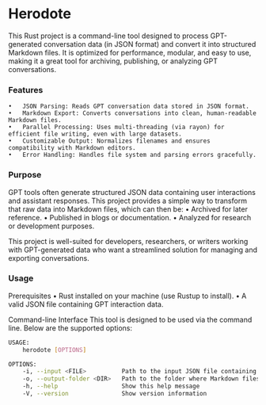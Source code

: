 # Herodote
This Rust project is a command-line tool designed to process GPT-generated conversation data (in JSON format) and convert it into structured Markdown files. It is optimized for performance, modular, and easy to use, making it a great tool for archiving, publishing, or analyzing GPT conversations.

### Features
	•	JSON Parsing: Reads GPT conversation data stored in JSON format.
	•	Markdown Export: Converts conversations into clean, human-readable Markdown files.
	•	Parallel Processing: Uses multi-threading (via rayon) for efficient file writing, even with large datasets.
	•	Customizable Output: Normalizes filenames and ensures compatibility with Markdown editors.
	•	Error Handling: Handles file system and parsing errors gracefully.

### Purpose
GPT tools often generate structured JSON data containing user interactions and assistant responses. This project provides a simple way to transform that raw data into Markdown files, which can then be:
	•	Archived for later reference.
	•	Published in blogs or documentation.
	•	Analyzed for research or development purposes.

This project is well-suited for developers, researchers, or writers working with GPT-generated data who want a streamlined solution for managing and exporting conversations.

### Usage

Prerequisites
	•	Rust installed on your machine (use Rustup to install).
	•	A valid JSON file containing GPT interaction data.

Command-line Interface
This tool is designed to be used via the command line. Below are the supported options:
```sh
USAGE:
    herodote [OPTIONS]

OPTIONS:
    -i, --input <FILE>          Path to the input JSON file containing GPT conversations
    -o, --output-folder <DIR>   Path to the folder where Markdown files will be saved
    -h, --help                  Show this help message
    -V, --version               Show version information
```

